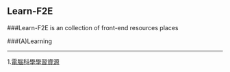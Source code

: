 ## Learn-F2E

###Learn-F2E is an collection of front-end resources places

###(A)Learning 
___
1.[電腦科學學習資源](https://trello.com/b/SfJlgg4P/computer-science-learning-resource)
